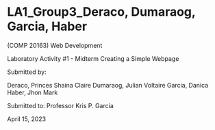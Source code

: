 # LA1_Group3_Deraco, Dumaraog, Garcia, Haber

(COMP 20163) Web Development

Laboratory Activity #1 - Midterm Creating a Simple Webpage

Submitted by:

Deraco, Princes Shaina Claire
Dumaraog, Julian Voltaire
Garcia, Danica
Haber, Jhon Mark

Submitted to: Professor Kris P. Garcia

April 15, 2023
